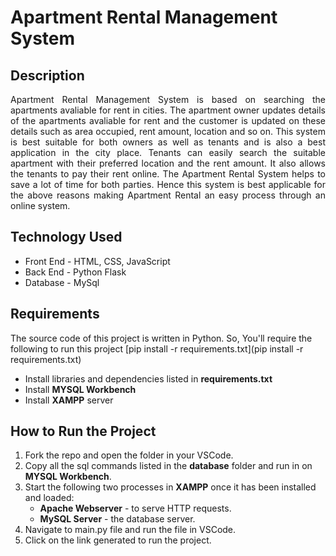 # Apartment Rental Management System
## Description
<p align="justify">
Apartment Rental Management System is based on searching the apartments avaliable for rent in cities. The apartment owner updates details of the apartments avaliable for rent and the customer is updated on these details such as area occupied, rent amount, location and so on. This system is best suitable for both owners as well as tenants and is also a best application in the city place. Tenants can easily search the suitable apartment with their preferred location and the rent amount. It also allows the tenants to pay their rent online. The Apartment Rental System helps to save a lot of time for both parties. Hence this system is best applicable for the above reasons making Apartment Rental an easy process through an online system.</p>

## Technology Used
* Front End - HTML, CSS, JavaScript
* Back End - Python Flask
* Database - MySql
## Requirements
The source code of this project is written in Python. So, You'll require the following to run this project
[pip install -r requirements.txt](pip install -r requirements.txt)
* Install libraries and dependencies listed in **requirements.txt**
* Install **MYSQL Workbench**
* Install **XAMPP** server
## How to Run the Project
1. Fork the repo and open the folder in your VSCode.
2. Copy all the sql commands listed in the **database** folder and run in on **MYSQL Workbench**.
3. Start the following two processes in **XAMPP** once it has been installed and loaded:
   * **Apache Webserver** - to serve HTTP requests.
   * **MySQL Server** - the database server.
4. Navigate to main.py file and run the file in VSCode.
5. Click on the link generated to run the project.

